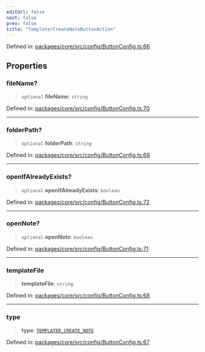 ```yaml
---
editUrl: false
next: false
prev: false
title: "TemplaterCreateNoteButtonAction"
---
```


Defined in: [packages/core/src/config/ButtonConfig.ts:66](https://github.com/mProjectsCode/obsidian-meta-bind-plugin/blob/563ae7213e1de72cfcc12505f0ad569434535dc5/packages/core/src/config/ButtonConfig.ts#L66)

## Properties

### fileName?

> `optional` **fileName**: `string`

Defined in: [packages/core/src/config/ButtonConfig.ts:70](https://github.com/mProjectsCode/obsidian-meta-bind-plugin/blob/563ae7213e1de72cfcc12505f0ad569434535dc5/packages/core/src/config/ButtonConfig.ts#L70)

***

### folderPath?

> `optional` **folderPath**: `string`

Defined in: [packages/core/src/config/ButtonConfig.ts:69](https://github.com/mProjectsCode/obsidian-meta-bind-plugin/blob/563ae7213e1de72cfcc12505f0ad569434535dc5/packages/core/src/config/ButtonConfig.ts#L69)

***

### openIfAlreadyExists?

> `optional` **openIfAlreadyExists**: `boolean`

Defined in: [packages/core/src/config/ButtonConfig.ts:72](https://github.com/mProjectsCode/obsidian-meta-bind-plugin/blob/563ae7213e1de72cfcc12505f0ad569434535dc5/packages/core/src/config/ButtonConfig.ts#L72)

***

### openNote?

> `optional` **openNote**: `boolean`

Defined in: [packages/core/src/config/ButtonConfig.ts:71](https://github.com/mProjectsCode/obsidian-meta-bind-plugin/blob/563ae7213e1de72cfcc12505f0ad569434535dc5/packages/core/src/config/ButtonConfig.ts#L71)

***

### templateFile

> **templateFile**: `string`

Defined in: [packages/core/src/config/ButtonConfig.ts:68](https://github.com/mProjectsCode/obsidian-meta-bind-plugin/blob/563ae7213e1de72cfcc12505f0ad569434535dc5/packages/core/src/config/ButtonConfig.ts#L68)

***

### type

> **type**: [`TEMPLATER_CREATE_NOTE`](/obsidian-meta-bind-plugin-docs/api/enumerations/buttonactiontype/#templater_create_note)

Defined in: [packages/core/src/config/ButtonConfig.ts:67](https://github.com/mProjectsCode/obsidian-meta-bind-plugin/blob/563ae7213e1de72cfcc12505f0ad569434535dc5/packages/core/src/config/ButtonConfig.ts#L67)
